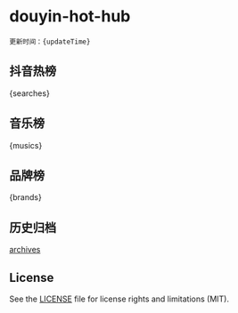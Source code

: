 # douyin-hot-hub

`更新时间：{updateTime}`

## 抖音热榜

{searches}

## 音乐榜

{musics}

## 品牌榜

{brands}

## 历史归档

[archives](archives)

## License

See the [LICENSE](LICENSE) file for license rights and limitations (MIT).
